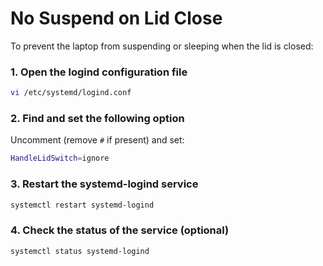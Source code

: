 # No Suspend on Lid Close

To prevent the laptop from suspending or sleeping when the lid is closed:

### 1. Open the logind configuration file

```bash
vi /etc/systemd/logind.conf
```

### 2. Find and set the following option

Uncomment (remove `#` if present) and set:

```bash
HandleLidSwitch=ignore
```

### 3. Restart the systemd-logind service

```bash
systemctl restart systemd-logind
```

### 4. Check the status of the service (optional)

```bash
systemctl status systemd-logind
```
